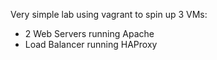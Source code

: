 Very simple lab using vagrant to spin up 3 VMs:
  - 2 Web Servers running Apache
  - Load Balancer running HAProxy

